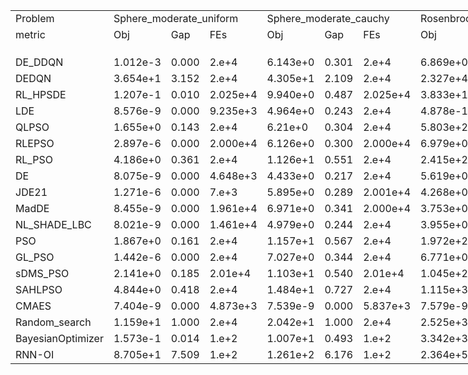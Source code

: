 <body>
    <table style="width:3618pt"> <!--StartFragment--> 
 <colgroup>
  <col width="72" span="67" style="width:54pt"> 
 </colgroup>
 <tbody>
  <tr height="18"> 
   <td class="xl63">Problem</td> 
   <td colspan="3" class="xl63">Sphere_moderate_uniform</td> 
   <td colspan="3" class="xl63">Sphere_moderate_cauchy</td> 
   <td colspan="3" class="xl63">Rosenbrock_moderate_gauss</td> 
   <td colspan="3" class="xl63">Rosenbrock_moderate_cauchy</td> 
   <td colspan="3" class="xl63">Sphere_gauss</td> 
   <td colspan="3" class="xl63">Sphere_uniform</td> 
   <td colspan="3" class="xl63">Sphere_cauchy</td> 
   <td colspan="3" class="xl63">Rosenbrock_gauss</td> 
   <td colspan="3" class="xl63">Rosenbrock_uniform</td> 
   <td colspan="3" class="xl63">Rosenbrock_cauchy</td> 
   <td colspan="3" class="xl63">Step_Ellipsoidal_gauss</td> 
   <td colspan="3" class="xl63">Step_Ellipsoidal_uniform</td> 
   <td colspan="3" class="xl63">Ellipsoidal_cauchy</td> 
   <td colspan="3" class="xl63">Different_Powers_cauchy</td> 
   <td colspan="3" class="xl63">Schaffers_gauss</td> 
   <td colspan="3" class="xl63">Schaffers_uniform</td> 
   <td colspan="3" class="xl63">Schaffers_cauchy</td> 
   <td colspan="3" class="xl63">Composite_Grie_rosen_uniform</td> 
   <td colspan="3" class="xl63">Composite_Grie_rosen_cauchy</td> 
   <td colspan="3" class="xl63">Gallagher_101Peaks_gauss</td> 
   <td colspan="3" class="xl63">Gallagher_101Peaks_uniform</td> 
   <td colspan="3" class="xl63">Gallagher_101Peaks_cauchy</td> 
  </tr> 
  <tr height="18"> 
   <td class="xl63">metric</td> 
   <td class="xl63">Obj</td> 
   <td class="xl63">Gap</td> 
   <td class="xl63">FEs</td> 
   <td class="xl63">Obj</td> 
   <td class="xl63">Gap</td> 
   <td class="xl63">FEs</td> 
   <td class="xl63">Obj</td> 
   <td class="xl63">Gap</td> 
   <td class="xl63">FEs</td> 
   <td class="xl63">Obj</td> 
   <td class="xl63">Gap</td> 
   <td class="xl63">FEs</td> 
   <td class="xl63">Obj</td> 
   <td class="xl63">Gap</td> 
   <td class="xl63">FEs</td> 
   <td class="xl63">Obj</td> 
   <td class="xl63">Gap</td> 
   <td class="xl63">FEs</td> 
   <td class="xl63">Obj</td> 
   <td class="xl63">Gap</td> 
   <td class="xl63">FEs</td> 
   <td class="xl63">Obj</td> 
   <td class="xl63">Gap</td> 
   <td class="xl63">FEs</td> 
   <td class="xl63">Obj</td> 
   <td class="xl63">Gap</td> 
   <td class="xl63">FEs</td> 
   <td class="xl63">Obj</td> 
   <td class="xl63">Gap</td> 
   <td class="xl63">FEs</td> 
   <td class="xl63">Obj</td> 
   <td class="xl63">Gap</td> 
   <td class="xl63">FEs</td> 
   <td class="xl63">Obj</td> 
   <td class="xl63">Gap</td> 
   <td class="xl63">FEs</td> 
   <td class="xl63">Obj</td> 
   <td class="xl63">Gap</td> 
   <td class="xl63">FEs</td> 
   <td class="xl63">Obj</td> 
   <td class="xl63">Gap</td> 
   <td class="xl63">FEs</td> 
   <td class="xl63">Obj</td> 
   <td class="xl63">Gap</td> 
   <td class="xl63">FEs</td> 
   <td class="xl63">Obj</td> 
   <td class="xl63">Gap</td> 
   <td class="xl63">FEs</td> 
   <td class="xl63">Obj</td> 
   <td class="xl63">Gap</td> 
   <td class="xl63">FEs</td> 
   <td class="xl63">Obj</td> 
   <td class="xl63">Gap</td> 
   <td class="xl63">FEs</td> 
   <td class="xl63">Obj</td> 
   <td class="xl63">Gap</td> 
   <td class="xl63">FEs</td> 
   <td class="xl63">Obj</td> 
   <td class="xl63">Gap</td> 
   <td class="xl63">FEs</td> 
   <td class="xl63">Obj</td> 
   <td class="xl63">Gap</td> 
   <td class="xl63">FEs</td> 
   <td class="xl63">Obj</td> 
   <td class="xl63">Gap</td> 
   <td class="xl63">FEs</td> 
  </tr> 
  <tr height="18"> 
   <td class></td> 
   <td class></td> 
   <td class></td> 
   <td class></td> 
   <td class></td> 
   <td class></td> 
   <td class></td> 
   <td class></td> 
   <td class></td> 
   <td class></td> 
   <td class></td> 
   <td class></td> 
   <td class></td> 
   <td class></td> 
   <td class></td> 
   <td class></td> 
   <td class></td> 
   <td class></td> 
   <td class></td> 
   <td class></td> 
   <td class></td> 
   <td class></td> 
   <td class></td> 
   <td class></td> 
   <td class></td> 
   <td class></td> 
   <td class></td> 
   <td class></td> 
   <td class></td> 
   <td class></td> 
   <td class></td> 
   <td class></td> 
   <td class></td> 
   <td class></td> 
   <td class></td> 
   <td class></td> 
   <td class></td> 
   <td class></td> 
   <td class></td> 
   <td class></td> 
   <td class></td> 
   <td class></td> 
   <td class></td> 
   <td class></td> 
   <td class></td> 
   <td class></td> 
   <td class></td> 
   <td class></td> 
   <td class></td> 
   <td class></td> 
   <td class></td> 
   <td class></td> 
   <td class></td> 
   <td class></td> 
   <td class></td> 
   <td class></td> 
   <td class></td> 
   <td class></td> 
   <td class></td> 
   <td class></td> 
   <td class></td> 
   <td class></td> 
   <td class></td> 
   <td class></td> 
   <td class></td> 
   <td class></td> 
   <td class></td> 
  </tr> 
  <tr height="18"> 
   <td class="xl63">DE_DDQN</td> 
   <td class>1.012e-3</td> 
   <td class>0.000</td> 
   <td class>2.e+4</td> 
   <td class>6.143e+0</td> 
   <td class>0.301</td> 
   <td class>2.e+4</td> 
   <td class>6.869e+0</td> 
   <td class>0.003</td> 
   <td class>2.e+4</td> 
   <td class>1.735e+1</td> 
   <td class>0.008</td> 
   <td class>2.e+4</td> 
   <td class>2.552e-1</td> 
   <td class>-3.886</td> 
   <td class>2.e+4</td> 
   <td class>4.612e-2</td> 
   <td class>1.000</td> 
   <td class>2.e+4</td> 
   <td class>9.977e+1</td> 
   <td class>0.484</td> 
   <td class>2.e+4</td> 
   <td class>3.122e+0</td> 
   <td class>5.056</td> 
   <td class>2.e+4</td> 
   <td class>1.010e+1</td> 
   <td class>4.077</td> 
   <td class>2.e+4</td> 
   <td class>3.282e+2</td> 
   <td class>0.059</td> 
   <td class>2.e+4</td> 
   <td class>3.330e-1</td> 
   <td class>1.549</td> 
   <td class>2.e+4</td> 
   <td class>1.513e-1</td> 
   <td class>4.899</td> 
   <td class>2.e+4</td> 
   <td class>2.869e+2</td> 
   <td class>0.094</td> 
   <td class>2.e+4</td> 
   <td class>9.570e+1</td> 
   <td class>-0.482</td> 
   <td class>2.e+4</td> 
   <td class>3.072e-1</td> 
   <td class>0.913</td> 
   <td class>2.e+4</td> 
   <td class>1.112e-2</td> 
   <td class>1.017</td> 
   <td class>2.e+4</td> 
   <td class>9.973e+1</td> 
   <td class>100.908</td> 
   <td class>2.e+4</td> 
   <td class>2.204e-3</td> 
   <td class>0.969</td> 
   <td class>2.e+4</td> 
   <td class>8.968e+1</td> 
   <td class>1.109</td> 
   <td class>2.e+4</td> 
   <td class>1.505e+0</td> 
   <td class>1.509</td> 
   <td class>2.e+4</td> 
   <td class>3.685e-2</td> 
   <td class>0.575</td> 
   <td class>2.e+4</td> 
   <td class>1.280e+2</td> 
   <td class>0.259</td> 
   <td class>2.e+4</td> 
  </tr> 
  <tr height="18"> 
   <td class="xl63">DEDQN</td> 
   <td class>3.654e+1</td> 
   <td class>3.152</td> 
   <td class>2.e+4</td> 
   <td class>4.305e+1</td> 
   <td class>2.109</td> 
   <td class>2.e+4</td> 
   <td class>2.327e+4</td> 
   <td class>9.214</td> 
   <td class>2.e+4</td> 
   <td class>1.149e+4</td> 
   <td class>5.117</td> 
   <td class>2.e+4</td> 
   <td class>6.504e+0</td> 
   <td class>18.342</td> 
   <td class>2.e+4</td> 
   <td class>6.054e+0</td> 
   <td class>-72.863</td> 
   <td class>2.e+4</td> 
   <td class>1.023e+3</td> 
   <td class>4.964</td> 
   <td class>2.e+4</td> 
   <td class>4.768e+3</td> 
   <td class>-24.713</td> 
   <td class>2.e+4</td> 
   <td class>6.226e+3</td> 
   <td class>-518.167</td> 
   <td class>2.e+4</td> 
   <td class>1.607e+4</td> 
   <td class>4.890</td> 
   <td class>2.e+4</td> 
   <td class>2.876e+1</td> 
   <td class>-1.300</td> 
   <td class>2.e+4</td> 
   <td class>4.655e+1</td> 
   <td class>-899.354</td> 
   <td class>2.e+4</td> 
   <td class>9.653e+3</td> 
   <td class>3.158</td> 
   <td class>2.e+4</td> 
   <td class>1.003e+3</td> 
   <td class>15.079</td> 
   <td class>2.e+4</td> 
   <td class>1.328e+0</td> 
   <td class>5.706</td> 
   <td class>2.e+4</td> 
   <td class>1.249e+0</td> 
   <td class>-28.503</td> 
   <td class>2.e+4</td> 
   <td class>9.892e+2</td> 
   <td class>-3634.292</td> 
   <td class>2.e+4</td> 
   <td class>2.116e-1</td> 
   <td class>-60.811</td> 
   <td class>2.e+4</td> 
   <td class>9.731e+2</td> 
   <td class>-27.621</td> 
   <td class>2.e+4</td> 
   <td class>5.254e+0</td> 
   <td class>50.020</td> 
   <td class>2.e+4</td> 
   <td class>3.999e+0</td> 
   <td class>-324.894</td> 
   <td class>2.e+4</td> 
   <td class>1.014e+3</td> 
   <td class>17.610</td> 
   <td class>2.e+4</td> 
  </tr> 
  <tr height="18"> 
   <td class="xl63">RL_HPSDE</td> 
   <td class>1.207e-1</td> 
   <td class>0.010</td> 
   <td class>2.025e+4</td> 
   <td class>9.940e+0</td> 
   <td class>0.487</td> 
   <td class>2.025e+4</td> 
   <td class>3.833e+1</td> 
   <td class>0.015</td> 
   <td class>2.025e+4</td> 
   <td class>4.975e+1</td> 
   <td class>0.022</td> 
   <td class>2.025e+4</td> 
   <td class>1.365e+0</td> 
   <td class>0.061</td> 
   <td class>2.025e+4</td> 
   <td class>1.518e-1</td> 
   <td class>-0.299</td> 
   <td class>2.025e+4</td> 
   <td class>4.922e+2</td> 
   <td class>2.388</td> 
   <td class>2.025e+4</td> 
   <td class>1.174e+2</td> 
   <td class>4.343</td> 
   <td class>2.025e+4</td> 
   <td class>1.151e+2</td> 
   <td class>-4.741</td> 
   <td class>2.025e+4</td> 
   <td class>1.019e+3</td> 
   <td class>0.271</td> 
   <td class>2.025e+4</td> 
   <td class>4.992e+0</td> 
   <td class>1.082</td> 
   <td class>2.025e+4</td> 
   <td class>8.565e-1</td> 
   <td class>-8.847</td> 
   <td class>2.025e+4</td> 
   <td class>1.071e+3</td> 
   <td class>0.350</td> 
   <td class>2.025e+4</td> 
   <td class>4.705e+2</td> 
   <td class>5.949</td> 
   <td class>2.025e+4</td> 
   <td class>4.278e-1</td> 
   <td class>1.479</td> 
   <td class>2.025e+4</td> 
   <td class>3.897e-2</td> 
   <td class>0.353</td> 
   <td class>2.025e+4</td> 
   <td class>4.923e+2</td> 
   <td class>-1547.636</td> 
   <td class>2.025e+4</td> 
   <td class>8.676e-3</td> 
   <td class>-0.940</td> 
   <td class>2.025e+4</td> 
   <td class>4.141e+2</td> 
   <td class>-9.441</td> 
   <td class>2.025e+4</td> 
   <td class>1.986e+0</td> 
   <td class>7.740</td> 
   <td class>2.025e+4</td> 
   <td class>9.978e-2</td> 
   <td class>-4.594</td> 
   <td class>2.025e+4</td> 
   <td class>5.048e+2</td> 
   <td class>7.639</td> 
   <td class>2.025e+4</td> 
  </tr> 
  <tr height="18"> 
   <td class="xl63">LDE</td> 
   <td class>8.576e-9</td> 
   <td class>0.000</td> 
   <td class>9.235e+3</td> 
   <td class>4.964e+0</td> 
   <td class>0.243</td> 
   <td class>2.e+4</td> 
   <td class>4.878e-1</td> 
   <td class>0.000</td> 
   <td class>2.e+4</td> 
   <td class>1.345e+1</td> 
   <td class>0.006</td> 
   <td class>2.e+4</td> 
   <td class>2.111e-1</td> 
   <td class>-4.043</td> 
   <td class>2.e+4</td> 
   <td class>3.569e-2</td> 
   <td class>1.129</td> 
   <td class>2.e+4</td> 
   <td class>1.049e+2</td> 
   <td class>0.509</td> 
   <td class>2.e+4</td> 
   <td class>2.905e+0</td> 
   <td class>5.058</td> 
   <td class>2.e+4</td> 
   <td class>8.589e+0</td> 
   <td class>4.204</td> 
   <td class>2.e+4</td> 
   <td class>1.765e+2</td> 
   <td class>0.012</td> 
   <td class>2.e+4</td> 
   <td class>9.18e-1</td> 
   <td class>1.491</td> 
   <td class>2.e+4</td> 
   <td class>2.047e-1</td> 
   <td class>3.857</td> 
   <td class>2.e+4</td> 
   <td class>3.477e+2</td> 
   <td class>0.114</td> 
   <td class>2.e+4</td> 
   <td class>1.028e+2</td> 
   <td class>-0.360</td> 
   <td class>2.e+4</td> 
   <td class>2.116e-1</td> 
   <td class>0.464</td> 
   <td class>2.e+4</td> 
   <td class>8.309e-3</td> 
   <td class>1.084</td> 
   <td class>2.e+4</td> 
   <td class>1.048e+2</td> 
   <td class>79.759</td> 
   <td class>2.e+4</td> 
   <td class>1.131e-3</td> 
   <td class>1.285</td> 
   <td class>2.e+4</td> 
   <td class>9.864e+1</td> 
   <td class>0.818</td> 
   <td class>2.e+4</td> 
   <td class>8.685e-1</td> 
   <td class>-6.726</td> 
   <td class>2.e+4</td> 
   <td class>3.297e-2</td> 
   <td class>0.893</td> 
   <td class>2.e+4</td> 
   <td class>1.428e+2</td> 
   <td class>0.548</td> 
   <td class>2.e+4</td> 
  </tr> 
  <tr height="18"> 
   <td class="xl63">QLPSO</td> 
   <td class>1.655e+0</td> 
   <td class>0.143</td> 
   <td class>2.e+4</td> 
   <td class>6.21e+0</td> 
   <td class>0.304</td> 
   <td class>2.e+4</td> 
   <td class>5.803e+2</td> 
   <td class>0.230</td> 
   <td class>2.e+4</td> 
   <td class>3.454e+1</td> 
   <td class>0.015</td> 
   <td class>2.e+4</td> 
   <td class>1.233e+0</td> 
   <td class>-0.407</td> 
   <td class>2.e+4</td> 
   <td class>7.571e-2</td> 
   <td class>0.637</td> 
   <td class>2.e+4</td> 
   <td class>1.349e+2</td> 
   <td class>0.655</td> 
   <td class>2.e+4</td> 
   <td class>8.186e+1</td> 
   <td class>4.565</td> 
   <td class>2.e+4</td> 
   <td class>3.839e+1</td> 
   <td class>1.700</td> 
   <td class>2.e+4</td> 
   <td class>4.288e+2</td> 
   <td class>0.090</td> 
   <td class>2.e+4</td> 
   <td class>3.63e+0</td> 
   <td class>1.219</td> 
   <td class>2.e+4</td> 
   <td class>1.988e-1</td> 
   <td class>3.972</td> 
   <td class>2.e+4</td> 
   <td class>9.477e+2</td> 
   <td class>0.310</td> 
   <td class>2.e+4</td> 
   <td class>1.333e+2</td> 
   <td class>0.162</td> 
   <td class>2.e+4</td> 
   <td class>3.133e-1</td> 
   <td class>0.941</td> 
   <td class>2.e+4</td> 
   <td class>1.138e-2</td> 
   <td class>1.011</td> 
   <td class>2.e+4</td> 
   <td class>1.345e+2</td> 
   <td class>-44.954</td> 
   <td class>2.e+4</td> 
   <td class>4.298e-3</td> 
   <td class>0.351</td> 
   <td class>2.e+4</td> 
   <td class>1.332e+2</td> 
   <td class>-0.307</td> 
   <td class>2.e+4</td> 
   <td class>1.576e+0</td> 
   <td class>2.426</td> 
   <td class>2.e+4</td> 
   <td class>3.83e-2</td> 
   <td class>0.456</td> 
   <td class>2.e+4</td> 
   <td class>1.423e+2</td> 
   <td class>0.539</td> 
   <td class>2.e+4</td> 
  </tr> 
  <tr height="18"> 
   <td class="xl63">RLEPSO</td> 
   <td class>2.897e-6</td> 
   <td class>0.000</td> 
   <td class>2.000e+4</td> 
   <td class>6.126e+0</td> 
   <td class>0.300</td> 
   <td class>2.000e+4</td> 
   <td class>6.979e+0</td> 
   <td class>0.003</td> 
   <td class>2.000e+4</td> 
   <td class>2.983e+1</td> 
   <td class>0.013</td> 
   <td class>2.000e+4</td> 
   <td class>3.545e-1</td> 
   <td class>-3.533</td> 
   <td class>2.000e+4</td> 
   <td class>4.286e-2</td> 
   <td class>1.040</td> 
   <td class>2.000e+4</td> 
   <td class>1.55e+2</td> 
   <td class>0.752</td> 
   <td class>2.000e+4</td> 
   <td class>5.059e+0</td> 
   <td class>5.044</td> 
   <td class>2.000e+4</td> 
   <td class>7.043e+0</td> 
   <td class>4.334</td> 
   <td class>2.000e+4</td> 
   <td class>3.512e+2</td> 
   <td class>0.066</td> 
   <td class>2.000e+4</td> 
   <td class>9.465e-1</td> 
   <td class>1.488</td> 
   <td class>2.000e+4</td> 
   <td class>2.473e-1</td> 
   <td class>3.027</td> 
   <td class>2.000e+4</td> 
   <td class>6.692e+2</td> 
   <td class>0.219</td> 
   <td class>2.001e+4</td> 
   <td class>9.967e+1</td> 
   <td class>-0.414</td> 
   <td class>2.000e+4</td> 
   <td class>1.963e-1</td> 
   <td class>0.392</td> 
   <td class>2.000e+4</td> 
   <td class>1.066e-2</td> 
   <td class>1.028</td> 
   <td class>2.000e+4</td> 
   <td class>1.129e+2</td> 
   <td class>45.741</td> 
   <td class>2.000e+4</td> 
   <td class>1.252e-3</td> 
   <td class>1.250</td> 
   <td class>2.000e+4</td> 
   <td class>1.412e+2</td> 
   <td class>-0.565</td> 
   <td class>2.000e+4</td> 
   <td class>9.276e-1</td> 
   <td class>-5.961</td> 
   <td class>2.000e+4</td> 
   <td class>4.267e-2</td> 
   <td class>0.097</td> 
   <td class>2.000e+4</td> 
   <td class>1.302e+2</td> 
   <td class>0.302</td> 
   <td class>2.000e+4</td> 
  </tr> 
  <tr height="18"> 
   <td class="xl63">RL_PSO</td> 
   <td class>4.186e+0</td> 
   <td class>0.361</td> 
   <td class>2.e+4</td> 
   <td class>1.126e+1</td> 
   <td class>0.551</td> 
   <td class>2.e+4</td> 
   <td class>2.415e+2</td> 
   <td class>0.096</td> 
   <td class>2.e+4</td> 
   <td class>1.567e+2</td> 
   <td class>0.070</td> 
   <td class>2.e+4</td> 
   <td class>7.065e-1</td> 
   <td class>-2.281</td> 
   <td class>2.e+4</td> 
   <td class>3.247e-2</td> 
   <td class>1.168</td> 
   <td class>2.e+4</td> 
   <td class>1.174e+2</td> 
   <td class>0.570</td> 
   <td class>2.e+4</td> 
   <td class>3.252e+1</td> 
   <td class>4.873</td> 
   <td class>2.e+4</td> 
   <td class>1.182e+1</td> 
   <td class>3.932</td> 
   <td class>2.e+4</td> 
   <td class>7.958e+2</td> 
   <td class>0.202</td> 
   <td class>2.e+4</td> 
   <td class>1.694e+0</td> 
   <td class>1.413</td> 
   <td class>2.e+4</td> 
   <td class>2.599e-1</td> 
   <td class>2.782</td> 
   <td class>2.e+4</td> 
   <td class>1.593e+3</td> 
   <td class>0.521</td> 
   <td class>2.e+4</td> 
   <td class>1.063e+2</td> 
   <td class>-0.301</td> 
   <td class>2.e+4</td> 
   <td class>2.073e-1</td> 
   <td class>0.444</td> 
   <td class>2.e+4</td> 
   <td class>8.309e-3</td> 
   <td class>1.084</td> 
   <td class>2.e+4</td> 
   <td class>1.014e+2</td> 
   <td class>94.031</td> 
   <td class>2.e+4</td> 
   <td class>8.889e-4</td> 
   <td class>1.357</td> 
   <td class>2.e+4</td> 
   <td class>9.047e+1</td> 
   <td class>1.083</td> 
   <td class>2.e+4</td> 
   <td class>1.112e+0</td> 
   <td class>-3.572</td> 
   <td class>2.e+4</td> 
   <td class>3.457e-2</td> 
   <td class>0.762</td> 
   <td class>2.e+4</td> 
   <td class>1.461e+2</td> 
   <td class>0.614</td> 
   <td class>2.e+4</td> 
  </tr> 
  <tr height="18"> 
   <td class="xl63">DE</td> 
   <td class>8.075e-9</td> 
   <td class>0.000</td> 
   <td class>4.648e+3</td> 
   <td class>4.433e+0</td> 
   <td class>0.217</td> 
   <td class>2.e+4</td> 
   <td class>5.619e+0</td> 
   <td class>0.002</td> 
   <td class>2.e+4</td> 
   <td class>9.908e+0</td> 
   <td class>0.004</td> 
   <td class>2.e+4</td> 
   <td class>9.673e-3</td> 
   <td class>-4.759</td> 
   <td class>2.e+4</td> 
   <td class>2.924e-2</td> 
   <td class>1.208</td> 
   <td class>2.e+4</td> 
   <td class>1.205e+2</td> 
   <td class>0.585</td> 
   <td class>2.e+4</td> 
   <td class>1.056e+0</td> 
   <td class>5.069</td> 
   <td class>2.e+4</td> 
   <td class>3.584e+0</td> 
   <td class>4.624</td> 
   <td class>2.e+4</td> 
   <td class>1.339e+2</td> 
   <td class>-0.001</td> 
   <td class>2.e+4</td> 
   <td class>7.734e-1</td> 
   <td class>1.505</td> 
   <td class>2.e+4</td> 
   <td class>1.514e-1</td> 
   <td class>4.896</td> 
   <td class>2.e+4</td> 
   <td class>6.570e+2</td> 
   <td class>0.215</td> 
   <td class>2.e+4</td> 
   <td class>1.232e+2</td> 
   <td class>-0.011</td> 
   <td class>2.e+4</td> 
   <td class>2.177e-1</td> 
   <td class>0.493</td> 
   <td class>2.e+4</td> 
   <td class>8.21e-3</td> 
   <td class>1.086</td> 
   <td class>2.e+4</td> 
   <td class>1.238e+2</td> 
   <td class>-0.290</td> 
   <td class>2.e+4</td> 
   <td class>1.609e-3</td> 
   <td class>1.144</td> 
   <td class>2.e+4</td> 
   <td class>1.191e+2</td> 
   <td class>0.151</td> 
   <td class>2.e+4</td> 
   <td class>1.366e+0</td> 
   <td class>-0.288</td> 
   <td class>2.e+4</td> 
   <td class>3.095e-2</td> 
   <td class>1.060</td> 
   <td class>2.e+4</td> 
   <td class>1.443e+2</td> 
   <td class>0.578</td> 
   <td class>2.e+4</td> 
  </tr> 
  <tr height="18"> 
   <td class="xl63">JDE21</td> 
   <td class>1.271e-6</td> 
   <td class>0.000</td> 
   <td class>7.e+3</td> 
   <td class>5.895e+0</td> 
   <td class>0.289</td> 
   <td class>2.001e+4</td> 
   <td class>4.268e+0</td> 
   <td class>0.002</td> 
   <td class>2.001e+4</td> 
   <td class>1.168e+1</td> 
   <td class>0.005</td> 
   <td class>2.001e+4</td> 
   <td class>2.039e-1</td> 
   <td class>-4.069</td> 
   <td class>2.001e+4</td> 
   <td class>4.508e-2</td> 
   <td class>1.013</td> 
   <td class>2.001e+4</td> 
   <td class>1.21e+2</td> 
   <td class>0.587</td> 
   <td class>2.001e+4</td> 
   <td class>8.249e+0</td> 
   <td class>5.024</td> 
   <td class>2.001e+4</td> 
   <td class>1.85e+1</td> 
   <td class>3.372</td> 
   <td class>2.001e+4</td> 
   <td class>3.239e+2</td> 
   <td class>0.058</td> 
   <td class>2.001e+4</td> 
   <td class>1.184e+0</td> 
   <td class>1.464</td> 
   <td class>2.001e+4</td> 
   <td class>2.410e-1</td> 
   <td class>3.150</td> 
   <td class>2.001e+4</td> 
   <td class>4.978e+2</td> 
   <td class>0.163</td> 
   <td class>2.001e+4</td> 
   <td class>1.258e+2</td> 
   <td class>0.034</td> 
   <td class>2.001e+4</td> 
   <td class>2.222e-1</td> 
   <td class>0.514</td> 
   <td class>2.001e+4</td> 
   <td class>1.174e-2</td> 
   <td class>1.002</td> 
   <td class>2.001e+4</td> 
   <td class>1.113e+2</td> 
   <td class>52.377</td> 
   <td class>2.001e+4</td> 
   <td class>1.706e-3</td> 
   <td class>1.116</td> 
   <td class>2.001e+4</td> 
   <td class>9.464e+1</td> 
   <td class>0.948</td> 
   <td class>2.001e+4</td> 
   <td class>1.187e+0</td> 
   <td class>-2.601</td> 
   <td class>2.001e+4</td> 
   <td class>3.3e-2</td> 
   <td class>0.891</td> 
   <td class>2.001e+4</td> 
   <td class>1.433e+2</td> 
   <td class>0.557</td> 
   <td class>2.001e+4</td> 
  </tr> 
  <tr height="18"> 
   <td class="xl63">MadDE</td> 
   <td class>8.455e-9</td> 
   <td class>0.000</td> 
   <td class>1.961e+4</td> 
   <td class>6.971e+0</td> 
   <td class>0.341</td> 
   <td class>2.000e+4</td> 
   <td class>3.753e+0</td> 
   <td class>0.001</td> 
   <td class>2.000e+4</td> 
   <td class>1.442e+1</td> 
   <td class>0.006</td> 
   <td class>2.000e+4</td> 
   <td class>3.96e-1</td> 
   <td class>-3.385</td> 
   <td class>2.000e+4</td> 
   <td class>4.43e-2</td> 
   <td class>1.023</td> 
   <td class>2.000e+4</td> 
   <td class>9.109e+1</td> 
   <td class>0.442</td> 
   <td class>2.000e+4</td> 
   <td class>8.689e+0</td> 
   <td class>5.022</td> 
   <td class>2.000e+4</td> 
   <td class>8.613e+0</td> 
   <td class>4.202</td> 
   <td class>2.000e+4</td> 
   <td class>2.618e+2</td> 
   <td class>0.039</td> 
   <td class>2.000e+4</td> 
   <td class>1.122e+0</td> 
   <td class>1.470</td> 
   <td class>2.000e+4</td> 
   <td class>2.27e-1</td> 
   <td class>3.423</td> 
   <td class>2.000e+4</td> 
   <td class>8.544e+2</td> 
   <td class>0.280</td> 
   <td class>2.000e+4</td> 
   <td class>1.299e+2</td> 
   <td class>0.105</td> 
   <td class>2.000e+4</td> 
   <td class>2.11e-1</td> 
   <td class>0.461</td> 
   <td class>2.000e+4</td> 
   <td class>1.061e-2</td> 
   <td class>1.029</td> 
   <td class>2.000e+4</td> 
   <td class>7.557e+1</td> 
   <td class>202.380</td> 
   <td class>2.000e+4</td> 
   <td class>1.165e-3</td> 
   <td class>1.275</td> 
   <td class>2.000e+4</td> 
   <td class>9.615e+1</td> 
   <td class>0.899</td> 
   <td class>2.000e+4</td> 
   <td class>7.307e-1</td> 
   <td class>-8.510</td> 
   <td class>2.000e+4</td> 
   <td class>4.722e-2</td> 
   <td class>-0.277</td> 
   <td class>2.000e+4</td> 
   <td class>1.607e+2</td> 
   <td class>0.900</td> 
   <td class>2.000e+4</td> 
  </tr> 
  <tr height="18"> 
   <td class="xl63">NL_SHADE_LBC</td> 
   <td class>8.021e-9</td> 
   <td class>0.000</td> 
   <td class>1.461e+4</td> 
   <td class>4.979e+0</td> 
   <td class>0.244</td> 
   <td class>2.e+4</td> 
   <td class>3.955e+0</td> 
   <td class>0.002</td> 
   <td class>2.e+4</td> 
   <td class>1.201e+1</td> 
   <td class>0.005</td> 
   <td class>2.e+4</td> 
   <td class>9.221e-2</td> 
   <td class>-4.466</td> 
   <td class>2.e+4</td> 
   <td class>3.307e-2</td> 
   <td class>1.161</td> 
   <td class>2.e+4</td> 
   <td class>1.274e+2</td> 
   <td class>0.618</td> 
   <td class>2.e+4</td> 
   <td class>1.936e+0</td> 
   <td class>5.064</td> 
   <td class>2.e+4</td> 
   <td class>8.72e+0</td> 
   <td class>4.193</td> 
   <td class>2.e+4</td> 
   <td class>2.359e+2</td> 
   <td class>0.031</td> 
   <td class>2.e+4</td> 
   <td class>5.935e-1</td> 
   <td class>1.523</td> 
   <td class>2.e+4</td> 
   <td class>1.911e-1</td> 
   <td class>4.123</td> 
   <td class>2.e+4</td> 
   <td class>5.628e+2</td> 
   <td class>0.184</td> 
   <td class>2.e+4</td> 
   <td class>1.342e+2</td> 
   <td class>0.179</td> 
   <td class>2.e+4</td> 
   <td class>2.116e-1</td> 
   <td class>0.464</td> 
   <td class>2.e+4</td> 
   <td class>1.018e-2</td> 
   <td class>1.039</td> 
   <td class>2.e+4</td> 
   <td class>1.796e+2</td> 
   <td class>-234.292</td> 
   <td class>2.e+4</td> 
   <td class>1.633e-3</td> 
   <td class>1.137</td> 
   <td class>2.e+4</td> 
   <td class>9.516e+1</td> 
   <td class>0.931</td> 
   <td class>2.e+4</td> 
   <td class>1.062e+0</td> 
   <td class>-4.219</td> 
   <td class>2.e+4</td> 
   <td class>3.87e-2</td> 
   <td class>0.423</td> 
   <td class>2.e+4</td> 
   <td class>1.692e+2</td> 
   <td class>1.065</td> 
   <td class>2.e+4</td> 
  </tr> 
  <tr height="18"> 
   <td class="xl63">PSO</td> 
   <td class>1.867e+0</td> 
   <td class>0.161</td> 
   <td class>2.e+4</td> 
   <td class>1.157e+1</td> 
   <td class>0.567</td> 
   <td class>2.e+4</td> 
   <td class>1.972e+2</td> 
   <td class>0.078</td> 
   <td class>2.e+4</td> 
   <td class>1.775e+2</td> 
   <td class>0.079</td> 
   <td class>2.e+4</td> 
   <td class>5.818e-1</td> 
   <td class>-2.724</td> 
   <td class>2.e+4</td> 
   <td class>5.66e-2</td> 
   <td class>0.872</td> 
   <td class>2.e+4</td> 
   <td class>1.75e+2</td> 
   <td class>0.849</td> 
   <td class>2.e+4</td> 
   <td class>6.873e+1</td> 
   <td class>4.647</td> 
   <td class>2.e+4</td> 
   <td class>2.851e+1</td> 
   <td class>2.530</td> 
   <td class>2.e+4</td> 
   <td class>1.171e+3</td> 
   <td class>0.318</td> 
   <td class>2.e+4</td> 
   <td class>2.249e+0</td> 
   <td class>1.357</td> 
   <td class>2.e+4</td> 
   <td class>3.76e-1</td> 
   <td class>0.520</td> 
   <td class>2.e+4</td> 
   <td class>1.399e+3</td> 
   <td class>0.458</td> 
   <td class>2.e+4</td> 
   <td class>1.650e+2</td> 
   <td class>0.708</td> 
   <td class>2.e+4</td> 
   <td class>2.347e-1</td> 
   <td class>0.573</td> 
   <td class>2.e+4</td> 
   <td class>1.143e-2</td> 
   <td class>1.010</td> 
   <td class>2.e+4</td> 
   <td class>1.540e+2</td> 
   <td class>-127.021</td> 
   <td class>2.e+4</td> 
   <td class>2.456e-3</td> 
   <td class>0.895</td> 
   <td class>2.e+4</td> 
   <td class>1.434e+2</td> 
   <td class>-0.636</td> 
   <td class>2.e+4</td> 
   <td class>1.189e+0</td> 
   <td class>-2.578</td> 
   <td class>2.e+4</td> 
   <td class>4.195e-2</td> 
   <td class>0.156</td> 
   <td class>2.e+4</td> 
   <td class>2.026e+2</td> 
   <td class>1.720</td> 
   <td class>2.e+4</td> 
  </tr> 
  <tr height="18"> 
   <td class="xl63">GL_PSO</td> 
   <td class>1.442e-6</td> 
   <td class>0.000</td> 
   <td class>2.e+4</td> 
   <td class>7.027e+0</td> 
   <td class>0.344</td> 
   <td class>2.e+4</td> 
   <td class>6.771e+0</td> 
   <td class>0.003</td> 
   <td class>2.e+4</td> 
   <td class>1.477e+1</td> 
   <td class>0.006</td> 
   <td class>2.e+4</td> 
   <td class>1.855e-2</td> 
   <td class>-4.728</td> 
   <td class>2.e+4</td> 
   <td class>4.593e-2</td> 
   <td class>1.003</td> 
   <td class>2.e+4</td> 
   <td class>3.025e+2</td> 
   <td class>1.468</td> 
   <td class>2.e+4</td> 
   <td class>2.488e+0</td> 
   <td class>5.060</td> 
   <td class>2.e+4</td> 
   <td class>2.825e+0</td> 
   <td class>4.688</td> 
   <td class>2.e+4</td> 
   <td class>4.207e+2</td> 
   <td class>0.087</td> 
   <td class>2.e+4</td> 
   <td class>6.562e-1</td> 
   <td class>1.517</td> 
   <td class>2.e+4</td> 
   <td class>1.977e-1</td> 
   <td class>3.995</td> 
   <td class>2.e+4</td> 
   <td class>6.96e+2</td> 
   <td class>0.228</td> 
   <td class>2.e+4</td> 
   <td class>2.425e+2</td> 
   <td class>2.036</td> 
   <td class>2.e+4</td> 
   <td class>1.654e-1</td> 
   <td class>0.247</td> 
   <td class>2.e+4</td> 
   <td class>1.514e-2</td> 
   <td class>0.921</td> 
   <td class>2.e+4</td> 
   <td class>2.795e+2</td> 
   <td class>-653.870</td> 
   <td class>2.e+4</td> 
   <td class>1.841e-3</td> 
   <td class>1.076</td> 
   <td class>2.e+4</td> 
   <td class>2.905e+2</td> 
   <td class>-5.423</td> 
   <td class>2.e+4</td> 
   <td class>3.300e-1</td> 
   <td class>-13.694</td> 
   <td class>2.e+4</td> 
   <td class>7.368e-2</td> 
   <td class>-2.451</td> 
   <td class>2.e+4</td> 
   <td class>2.81e+2</td> 
   <td class>3.254</td> 
   <td class>2.e+4</td> 
  </tr> 
  <tr height="18"> 
   <td class="xl63">sDMS_PSO</td> 
   <td class>2.141e+0</td> 
   <td class>0.185</td> 
   <td class>2.01e+4</td> 
   <td class>1.103e+1</td> 
   <td class>0.540</td> 
   <td class>2.01e+4</td> 
   <td class>1.045e+2</td> 
   <td class>0.041</td> 
   <td class>2.01e+4</td> 
   <td class>1.181e+2</td> 
   <td class>0.052</td> 
   <td class>2.01e+4</td> 
   <td class>6.806e-1</td> 
   <td class>-2.373</td> 
   <td class>2.01e+4</td> 
   <td class>3.450e-2</td> 
   <td class>1.143</td> 
   <td class>2.01e+4</td> 
   <td class>1.166e+2</td> 
   <td class>0.566</td> 
   <td class>2.01e+4</td> 
   <td class>5.397e+1</td> 
   <td class>4.739</td> 
   <td class>2.01e+4</td> 
   <td class>1.111e+1</td> 
   <td class>3.992</td> 
   <td class>2.01e+4</td> 
   <td class>9.28e+2</td> 
   <td class>0.243</td> 
   <td class>2.01e+4</td> 
   <td class>1.686e+0</td> 
   <td class>1.414</td> 
   <td class>2.01e+4</td> 
   <td class>2.489e-1</td> 
   <td class>2.997</td> 
   <td class>2.01e+4</td> 
   <td class>1.217e+3</td> 
   <td class>0.398</td> 
   <td class>2.01e+4</td> 
   <td class>1.143e+2</td> 
   <td class>-0.162</td> 
   <td class>2.01e+4</td> 
   <td class>1.705e-1</td> 
   <td class>0.271</td> 
   <td class>2.01e+4</td> 
   <td class>8.49e-3</td> 
   <td class>1.080</td> 
   <td class>2.01e+4</td> 
   <td class>7.305e+1</td> 
   <td class>212.954</td> 
   <td class>2.01e+4</td> 
   <td class>8.262e-4</td> 
   <td class>1.375</td> 
   <td class>2.01e+4</td> 
   <td class>6.362e+1</td> 
   <td class>1.957</td> 
   <td class>2.01e+4</td> 
   <td class>9.589e-1</td> 
   <td class>-5.556</td> 
   <td class>2.01e+4</td> 
   <td class>3.191e-2</td> 
   <td class>0.980</td> 
   <td class>2.01e+4</td> 
   <td class>1.084e+2</td> 
   <td class>-0.125</td> 
   <td class>2.01e+4</td> 
  </tr> 
  <tr height="18"> 
   <td class="xl63">SAHLPSO</td> 
   <td class>4.844e+0</td> 
   <td class>0.418</td> 
   <td class>2.e+4</td> 
   <td class>1.484e+1</td> 
   <td class>0.727</td> 
   <td class>2.e+4</td> 
   <td class>1.115e+3</td> 
   <td class>0.441</td> 
   <td class>2.e+4</td> 
   <td class>8.871e+2</td> 
   <td class>0.395</td> 
   <td class>2.e+4</td> 
   <td class>1.130e+0</td> 
   <td class>-0.772</td> 
   <td class>2.e+4</td> 
   <td class>4.485e-2</td> 
   <td class>1.016</td> 
   <td class>2.e+4</td> 
   <td class>1.748e+2</td> 
   <td class>0.848</td> 
   <td class>2.e+4</td> 
   <td class>3.04e+2</td> 
   <td class>3.177</td> 
   <td class>2.e+4</td> 
   <td class>3.639e+1</td> 
   <td class>1.868</td> 
   <td class>2.e+4</td> 
   <td class>1.689e+3</td> 
   <td class>0.477</td> 
   <td class>2.e+4</td> 
   <td class>4.262e+0</td> 
   <td class>1.156</td> 
   <td class>2.e+4</td> 
   <td class>3.618e-1</td> 
   <td class>0.795</td> 
   <td class>2.e+4</td> 
   <td class>2.749e+3</td> 
   <td class>0.899</td> 
   <td class>2.e+4</td> 
   <td class>1.607e+2</td> 
   <td class>0.634</td> 
   <td class>2.e+4</td> 
   <td class>2.432e-1</td> 
   <td class>0.612</td> 
   <td class>2.e+4</td> 
   <td class>8.265e-3</td> 
   <td class>1.085</td> 
   <td class>2.e+4</td> 
   <td class>1.108e+2</td> 
   <td class>54.625</td> 
   <td class>2.e+4</td> 
   <td class>1.711e-3</td> 
   <td class>1.114</td> 
   <td class>2.e+4</td> 
   <td class>1.053e+2</td> 
   <td class>0.600</td> 
   <td class>2.e+4</td> 
   <td class>1.341e+0</td> 
   <td class>-0.616</td> 
   <td class>2.e+4</td> 
   <td class>4.322e-2</td> 
   <td class>0.052</td> 
   <td class>2.e+4</td> 
   <td class>1.903e+2</td> 
   <td class>1.478</td> 
   <td class>2.e+4</td> 
  </tr> 
  <tr height="18"> 
   <td class="xl63">CMAES</td> 
   <td class>7.404e-9</td> 
   <td class>0.000</td> 
   <td class>4.873e+3</td> 
   <td class>7.539e-9</td> 
   <td class>0.000</td> 
   <td class>5.837e+3</td> 
   <td class>7.579e-9</td> 
   <td class>0.000</td> 
   <td class>1.402e+4</td> 
   <td class>4.81e-1</td> 
   <td class>0.000</td> 
   <td class>1.513e+4</td> 
   <td class>1.348e+0</td> 
   <td class>0.000</td> 
   <td class>1.711e+4</td> 
   <td class>1.275e-1</td> 
   <td class>-0.000</td> 
   <td class>2.e+4</td> 
   <td class>7.640e-9</td> 
   <td class>0.000</td> 
   <td class>1.176e+4</td> 
   <td class>8.124e+2</td> 
   <td class>-0.000</td> 
   <td class>2.e+4</td> 
   <td class>5.863e+1</td> 
   <td class>-0.000</td> 
   <td class>2.e+4</td> 
   <td class>1.363e+2</td> 
   <td class>0.000</td> 
   <td class>2.e+4</td> 
   <td class>1.579e+1</td> 
   <td class>-0.000</td> 
   <td class>1.935e+4</td> 
   <td class>4.026e-1</td> 
   <td class>-0.000</td> 
   <td class>2.e+4</td> 
   <td class>7.531e-9</td> 
   <td class>0.000</td> 
   <td class>1.417e+4</td> 
   <td class>1.238e+2</td> 
   <td class>0.000</td> 
   <td class>2.e+4</td> 
   <td class>1.128e-1</td> 
   <td class>0.000</td> 
   <td class>2.e+4</td> 
   <td class>5.376e-2</td> 
   <td class>-0.000</td> 
   <td class>2.e+4</td> 
   <td class>1.238e+2</td> 
   <td class>-0.000</td> 
   <td class>2.e+4</td> 
   <td class>5.488e-3</td> 
   <td class>-0.000</td> 
   <td class>2.e+4</td> 
   <td class>1.238e+2</td> 
   <td class>-0.000</td> 
   <td class>2.e+4</td> 
   <td class>1.388e+0</td> 
   <td class>0.000</td> 
   <td class>2.e+4</td> 
   <td class>4.385e-2</td> 
   <td class>-0.000</td> 
   <td class>2.e+4</td> 
   <td class>1.148e+2</td> 
   <td class>0.000</td> 
   <td class>1.737e+4</td> 
  </tr> 
  <tr height="18"> 
   <td class="xl63">Random_search</td> 
   <td class>1.159e+1</td> 
   <td class>1.000</td> 
   <td class>2.e+4</td> 
   <td class>2.042e+1</td> 
   <td class>1.000</td> 
   <td class>2.e+4</td> 
   <td class>2.525e+3</td> 
   <td class>1.000</td> 
   <td class>2.e+4</td> 
   <td class>2.246e+3</td> 
   <td class>1.000</td> 
   <td class>2.e+4</td> 
   <td class>1.629e+0</td> 
   <td class>1.000</td> 
   <td class>2.e+4</td> 
   <td class>4.615e-2</td> 
   <td class>1.000</td> 
   <td class>2.e+4</td> 
   <td class>2.061e+2</td> 
   <td class>1.000</td> 
   <td class>2.e+4</td> 
   <td class>6.524e+2</td> 
   <td class>1.000</td> 
   <td class>2.e+4</td> 
   <td class>4.673e+1</td> 
   <td class>1.000</td> 
   <td class>2.e+4</td> 
   <td class>3.395e+3</td> 
   <td class>1.000</td> 
   <td class>2.e+4</td> 
   <td class>5.815e+0</td> 
   <td class>1.000</td> 
   <td class>2.e+4</td> 
   <td class>3.513e-1</td> 
   <td class>1.000</td> 
   <td class>2.e+4</td> 
   <td class>3.056e+3</td> 
   <td class>1.000</td> 
   <td class>2.e+4</td> 
   <td class>1.821e+2</td> 
   <td class>1.000</td> 
   <td class>2.e+4</td> 
   <td class>3.257e-1</td> 
   <td class>1.000</td> 
   <td class>2.e+4</td> 
   <td class>1.183e-2</td> 
   <td class>1.000</td> 
   <td class>2.e+4</td> 
   <td class>1.235e+2</td> 
   <td class>1.000</td> 
   <td class>2.e+4</td> 
   <td class>2.098e-3</td> 
   <td class>1.000</td> 
   <td class>2.e+4</td> 
   <td class>9.304e+1</td> 
   <td class>1.000</td> 
   <td class>2.e+4</td> 
   <td class>1.466e+0</td> 
   <td class>1.000</td> 
   <td class>2.e+4</td> 
   <td class>3.167e-2</td> 
   <td class>1.000</td> 
   <td class>2.e+4</td> 
   <td class>1.659e+2</td> 
   <td class>1.000</td> 
   <td class>2.e+4</td> 
  </tr> 
  <tr height="18"> 
   <td class="xl63">BayesianOptimizer</td> 
   <td class>1.573e-1</td> 
   <td class>0.014</td> 
   <td class>1.e+2</td> 
   <td class>1.007e+1</td> 
   <td class>0.493</td> 
   <td class>1.e+2</td> 
   <td class>3.342e+3</td> 
   <td class>1.324</td> 
   <td class>1.e+2</td> 
   <td class>9.913e+2</td> 
   <td class>0.441</td> 
   <td class>1.e+2</td> 
   <td class>1.050e+1</td> 
   <td class>32.557</td> 
   <td class>1.e+2</td> 
   <td class>1.690e+1</td> 
   <td class>-206.273</td> 
   <td class>1.e+2</td> 
   <td class>9.892e+2</td> 
   <td class>4.800</td> 
   <td class>1.e+2</td> 
   <td class>1.112e+4</td> 
   <td class>-64.429</td> 
   <td class>1.e+2</td> 
   <td class>1.417e+4</td> 
   <td class>-1185.769</td> 
   <td class>1.e+2</td> 
   <td class>3.349e+3</td> 
   <td class>0.986</td> 
   <td class>1.e+2</td> 
   <td class>4.487e+1</td> 
   <td class>-2.915</td> 
   <td class>1.e+2</td> 
   <td class>1.002e+2</td> 
   <td class>-1945.415</td> 
   <td class>1.e+2</td> 
   <td class>3.971e+3</td> 
   <td class>1.299</td> 
   <td class>1.e+2</td> 
   <td class>1.003e+3</td> 
   <td class>15.080</td> 
   <td class>1.e+2</td> 
   <td class>1.877e+0</td> 
   <td class>8.286</td> 
   <td class>1.e+2</td> 
   <td class>3.562e+0</td> 
   <td class>-83.669</td> 
   <td class>1.e+2</td> 
   <td class>9.906e+2</td> 
   <td class>-3640.126</td> 
   <td class>1.e+2</td> 
   <td class>1.119e+0</td> 
   <td class>-328.510</td> 
   <td class>1.e+2</td> 
   <td class>9.753e+2</td> 
   <td class>-27.692</td> 
   <td class>1.e+2</td> 
   <td class>6.202e+0</td> 
   <td class>62.293</td> 
   <td class>1.e+2</td> 
   <td class>8.261e+0</td> 
   <td class>-674.985</td> 
   <td class>1.e+2</td> 
   <td class>1.005e+3</td> 
   <td class>17.430</td> 
   <td class>1.e+2</td> 
  </tr> 
  <tr height="18"> 
   <td class="xl63">RNN-OI</td> 
   <td class>8.705e+1</td> 
   <td class>7.509</td> 
   <td class>1.e+2</td> 
   <td class>1.261e+2</td> 
   <td class>6.176</td> 
   <td class>1.e+2</td> 
   <td class>2.364e+5</td> 
   <td class>93.620</td> 
   <td class>1.e+2</td> 
   <td class>1.706e+4</td> 
   <td class>7.599</td> 
   <td class>1.e+2</td> 
   <td class>7.610e+0</td> 
   <td class>22.277</td> 
   <td class>1.e+2</td> 
   <td class>7.693e+0</td> 
   <td class>-93.023</td> 
   <td class>1.e+2</td> 
   <td class>1.087e+3</td> 
   <td class>5.273</td> 
   <td class>1.e+2</td> 
   <td class>8.224e+3</td> 
   <td class>-46.303</td> 
   <td class>1.e+2</td> 
   <td class>1.13e+4</td> 
   <td class>-944.159</td> 
   <td class>1.e+2</td> 
   <td class>8.717e+4</td> 
   <td class>26.707</td> 
   <td class>1.e+2</td> 
   <td class>6.318e+1</td> 
   <td class>-4.750</td> 
   <td class>1.e+2</td> 
   <td class>9.050e+1</td> 
   <td class>-1756.022</td> 
   <td class>1.e+2</td> 
   <td class>1.031e+5</td> 
   <td class>33.744</td> 
   <td class>1.e+2</td> 
   <td class>1.021e+3</td> 
   <td class>15.389</td> 
   <td class>1.e+2</td> 
   <td class>2.039e+0</td> 
   <td class>9.045</td> 
   <td class>1.e+2</td> 
   <td class>2.73e+0</td> 
   <td class>-63.821</td> 
   <td class>1.e+2</td> 
   <td class>9.849e+2</td> 
   <td class>-3616.418</td> 
   <td class>1.e+2</td> 
   <td class>2.601e-1</td> 
   <td class>-75.118</td> 
   <td class>1.e+2</td> 
   <td class>9.68e+2</td> 
   <td class>-27.454</td> 
   <td class>1.e+2</td> 
   <td class>5.636e+0</td> 
   <td class>54.960</td> 
   <td class>1.e+2</td> 
   <td class>6.522e+0</td> 
   <td class>-532.157</td> 
   <td class>1.e+2</td> 
   <td class>1.053e+3</td> 
   <td class>18.374</td> 
   <td class>1.e+2</td> 
  </tr> <!--EndFragment--> 
 </tbody>
</table>
</body>